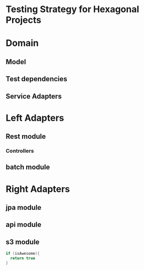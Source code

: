 # Testing Strategy for Hexagonal Projects

# Domain

## Model

## Test dependencies

## Service Adapters

# Left Adapters

## Rest module

### Controllers
### 

## batch module

# Right Adapters
## jpa module
## api module
## s3 module

```java 
if (isAwesome){
  return true
}
```
